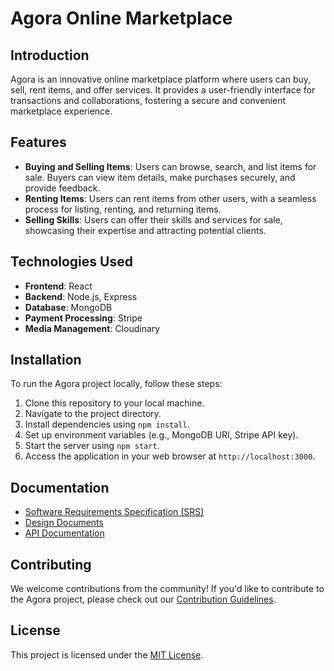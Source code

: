 # Agora Online Marketplace

## Introduction
Agora is an innovative online marketplace platform where users can buy, sell, rent items, and offer services. It provides a user-friendly interface for transactions and collaborations, fostering a secure and convenient marketplace experience.

## Features
- **Buying and Selling Items**: Users can browse, search, and list items for sale. Buyers can view item details, make purchases securely, and provide feedback.
- **Renting Items**: Users can rent items from other users, with a seamless process for listing, renting, and returning items.
- **Selling Skills**: Users can offer their skills and services for sale, showcasing their expertise and attracting potential clients.

## Technologies Used
- **Frontend**: React
- **Backend**: Node.js, Express
- **Database**: MongoDB
- **Payment Processing**: Stripe
- **Media Management**: Cloudinary

## Installation
To run the Agora project locally, follow these steps:
1. Clone this repository to your local machine.
2. Navigate to the project directory.
3. Install dependencies using `npm install`.
4. Set up environment variables (e.g., MongoDB URI, Stripe API key).
5. Start the server using `npm start`.
6. Access the application in your web browser at `http://localhost:3000`.

## Documentation
- [Software Requirements Specification (SRS)](link-to-srs-documentation)
- [Design Documents](link-to-design-documents)
- [API Documentation](link-to-api-documentation)

## Contributing
We welcome contributions from the community! If you'd like to contribute to the Agora project, please check out our [Contribution Guidelines](link-to-contribution-guidelines).

## License
This project is licensed under the [MIT License](link-to-license-file).
